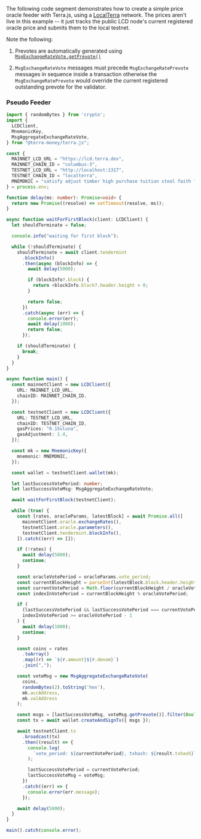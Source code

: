 The following code segment demonstrates how to create a simple price oracle feeder with Terra.js, using a [LocalTerra](https://github.com/terra-project/LocalTerra) network. The prices aren't live in this example -- it just tracks the public LCD node's current registered oracle price and submits them to the local testnet.

Note the following:

1. Prevotes are automatically generated using [`MsgExchangeRateVote.getPrevote()`](https://terra-project.github.io/terra.js/classes/msgexchangeratevote.html#getprevote)

2. `MsgExchangeRateVote` messages must precede `MsgExchangeRatePrevote` messages in sequence inside a transaction otherwise the `MsgExchangeRatePrevote` would override the current registered outstanding prevote for the validator.

### Pseudo Feeder 

```ts
import { randomBytes } from 'crypto';
import {
  LCDClient,
  MnemonicKey,
  MsgAggregateExchangeRateVote,
} from "@terra-money/terra.js";

const {
  MAINNET_LCD_URL = "https://lcd.terra.dev",
  MAINNET_CHAIN_ID = "columbus-3",
  TESTNET_LCD_URL = "http://localhost:1317",
  TESTNET_CHAIN_ID = "localterra",
  MNEMONIC = "satisfy adjust timber high purchase tuition stool faith fine install that you unaware feed domain license impose boss human eager hat rent enjoy dawn",
} = process.env;

function delay(ms: number): Promise<void> {
  return new Promise((resolve) => setTimeout(resolve, ms));
}

async function waitForFirstBlock(client: LCDClient) {
  let shouldTerminate = false;

  console.info("waiting for first block");

  while (!shouldTerminate) {
    shouldTerminate = await client.tendermint
      .blockInfo()
      .then(async (blockInfo) => {
        await delay(5000);

        if (blockInfo?.block) {
          return +blockInfo.block?.header.height > 0;
        }

        return false;
      })
      .catch(async (err) => {
        console.error(err);
        await delay(1000);
        return false;
      });

    if (shouldTerminate) {
      break;
    }
  }
}

async function main() {
  const mainnetClient = new LCDClient({
    URL: MAINNET_LCD_URL,
    chainID: MAINNET_CHAIN_ID,
  });

  const testnetClient = new LCDClient({
    URL: TESTNET_LCD_URL,
    chainID: TESTNET_CHAIN_ID,
    gasPrices: "0.15uluna",
    gasAdjustment: 1.4,
  });

  const mk = new MnemonicKey({
    mnemonic: MNEMONIC,
  });

  const wallet = testnetClient.wallet(mk);

  let lastSuccessVotePeriod: number;
  let lastSuccessVoteMsg: MsgAggregateExchangeRateVote;

  await waitForFirstBlock(testnetClient);

  while (true) {
    const [rates, oracleParams, latestBlock] = await Promise.all([
      mainnetClient.oracle.exchangeRates(),
      testnetClient.oracle.parameters(),
      testnetClient.tendermint.blockInfo(),
    ]).catch((err) => []);

    if (!rates) {
      await delay(5000);
      continue;
    }

    const oracleVotePeriod = oracleParams.vote_period;
    const currentBlockHeight = parseInt(latestBlock.block.header.height, 10);
    const currentVotePeriod = Math.floor(currentBlockHeight / oracleVotePeriod);
    const indexInVotePeriod = currentBlockHeight % oracleVotePeriod;

    if (
      (lastSuccessVotePeriod && lastSuccessVotePeriod === currentVotePeriod) ||
      indexInVotePeriod >= oracleVotePeriod - 1
    ) {
      await delay(1000);
      continue;
    }

    const coins = rates
      .toArray()
      .map((r) => `${r.amount}${r.denom}`)
      .join(",");

    const voteMsg = new MsgAggregateExchangeRateVote(
      coins,
      randomBytes(2).toString('hex'),
      mk.accAddress,
      mk.valAddress
    );

    const msgs = [lastSuccessVoteMsg, voteMsg.getPrevote()].filter(Boolean);
    const tx = await wallet.createAndSignTx({ msgs });

    await testnetClient.tx
      .broadcast(tx)
      .then((result) => {
        console.log(
          `vote_period: ${currentVotePeriod}, txhash: ${result.txhash}`
        );

        lastSuccessVotePeriod = currentVotePeriod;
        lastSuccessVoteMsg = voteMsg;
      })
      .catch((err) => {
        console.error(err.message);
      });

    await delay(5000);
  }
}

main().catch(console.error);
```